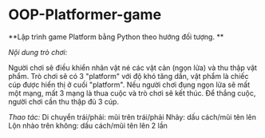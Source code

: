 # OOP-Platformer-game
**Lập trình game Platform bằng Python theo hướng đối tượng. **

_Nội dung trò chơi:_

  Người chơi sẽ điều khiển nhân vật né các vật cản (ngọn lửa) và thu thập vật phẩm. Trò chơi sẽ có 3 "platform" với độ khó tăng dần, vật phẩm là chiếc cúp được hiển thị ở cuối "platform". 
  Nếu người chơi đụng ngọn lửa sẽ mất một mạng, mất 3 mạng là thua cuộc và trò chơi sẽ kết thúc. Để thắng cuộc, người chơi cần thu thập đủ 3 cúp. 

_Thao tác:_
  Di chuyển trái/phải: mũi trên trái/phải
  Nhảy: dấu cách/mũi tên lên
  Lộn nhào trên không: dấu cách/mũi tên lên 2 lần

